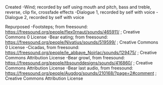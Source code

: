 Created
-Wind; recorded by self using mouth and pitch, bass and treble, reverse, clip fix, crossfade effects
-Dialogue 1, recorded by self with voice
-Dialogue 2, recorded by self with voice

Repurposed
-Footsteps; from freesound: https://freesound.org/people/flex0rnaut/sounds/465911/ ; Creative Commons 0 License
-Bear eating; from freesound: https://freesound.org/people/Nivatius/sounds/519599/ ; Creative Commons 0 License
-Cicadas, from freesound: https://freesound.org/people/le_abbaye_Noirlac/sounds/129475/ ; Creative Commons Attribution License
-Bear growl, from freesound: https://freesound.org/people/tbsounddesigns/sounds/416860/ ; Creative Commons Attribution License
-Bear last audio, from freesound: https://freesound.org/people/Augdog/sounds/210168/?page=2#comment ; Creative Commons Attribution License 
